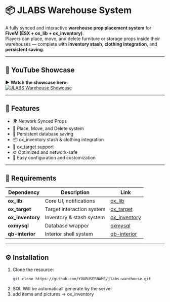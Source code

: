 # 📦 JLABS Warehouse System

A fully synced and interactive **warehouse prop placement system** for **FiveM (ESX + ox_lib + ox_inventory)**.  
Players can place, move, and delete furniture or storage props inside their warehouses — complete with **inventory stash**, **clothing integration**, and **persistent saving**.

---

## 🎥 YouTube Showcase

▶ **Watch the showcase here:**  
[![JLABS Warehouse Showcase](https://img.youtube.com/vi/F0n8XMMSzL8/hqdefault.jpg)](https://www.youtube.com/watch?v=F0n8XMMSzL8)

---

## 🚀 Features

- 🌍 Network Synced Props  
- 🧱 Place, Move, and Delete system  
- 💾 Persistent database saving  
- 📦 ox_inventory stash & clothing integration  
- 🎯 ox_target support  
- ⚙️ Optimized and network-safe  
- 🧩 Easy configuration and customization  

---

## 🧱 Requirements

| Dependency | Description | Link |
|-------------|--------------|------|
| **ox_lib** | Core UI, notifications | [ox_lib](https://github.com/overextended/ox_lib) |
| **ox_target** | Target interaction system | [ox_target](https://github.com/overextended/ox_target) |
| **ox_inventory** | Inventory & stash system | [ox_inventory](https://github.com/overextended/ox_inventory) |
| **oxmysql** | Database wrapper | [oxmysql](https://github.com/overextended/oxmysql) |
| **qb-interior** | Interior shell system | [qb-interior](https://github.com/qbcore-framework/qb-interior) |

---

## ⚙️ Installation

1. Clone the resource:
   ```bash
   git clone https://github.com/YOURUSERNAME/jlabs-warehouse.git
2. SQL Will be automaticall generate by the server
3. add items and pictures -> ox_inventory

